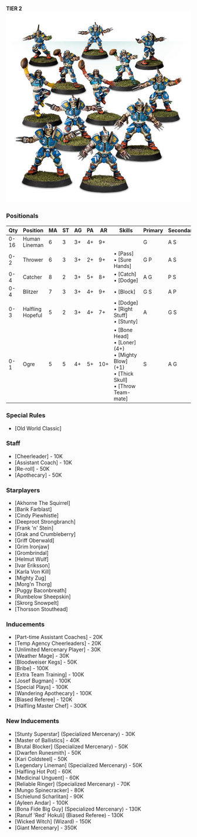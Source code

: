 ﻿**TIER 2**
![](../media/teams/ReiklandReaversTeam01.jpg)

### Positionals

| Qty  | Position         | MA | ST | AG | PA  | AR  | Skills                                                                                               | Primary | Secondary | Cost |
| ---- | ---------------- | - | - | -- | -- | --- | ---------------------------------------------------------------------------------------------------- | ------- | --------- | ---- |
| 0-16 | Human Lineman    | 6 | 3 | 3+ | 4+ | 9+  |                                                                                                      | G       | A S       | 50K  |
| 0-2  | Thrower          | 6 | 3 | 3+ | 2+ | 9+  | • [Pass]<br /> • [Sure Hands]                                                                          | G P     | A S       | 80K  |
| 0-4  | Catcher          | 8 | 2 | 3+ | 5+ | 8+  | • [Catch]<br /> • [Dodge]                                                                                  | A G     | P S       | 65K  |
| 0-4  | Blitzer          | 7 | 3 | 3+ | 4+ | 9+  | • [Block]                                                                                              | G S     | A P       | 85K  |
| 0-3  | Halfling Hopeful | 5 | 2 | 3+ | 4+ | 7+  | • [Dodge]<br /> • [Right Stuff] <br /> • [Stunty]                                                          | A       | G S       | 30K  |
| 0-1  | Ogre             | 5 | 5 | 4+ | 5+ | 10+ | • [Bone Head]<br /> • [Loner] (4+) <br /> • [Mighty Blow] (+1) <br /> • [Thick Skull] <br /> • [Throw Team-mate] | S       | A G       | 140K |

### Special Rules

* [Old World Classic]

### Staff

* [Cheerleader] - 10K
* [Assistant Coach] - 10K
* [Re-roll] - 50K
* [Apothecary]  - 50K

### Starplayers

* [Akhorne The Squirrel]
* [Barik Farblast]
* [Cindy Piewhistle]
* [Deeproot Strongbranch]
* [Frank 'n' Stein]
* [Grak and Crumbleberry]
* [Griff Oberwald]
* [Grim Ironjaw]
* [Grombrindal]
* [Helmut Wulf]
* [Ivar Eriksson]
* [Karla Von Kill]
* [Mighty Zug]
* [Morg'n Thorg]
* [Puggy Baconbreath]
* [Rumbelow Sheepskin]
* [Skrorg Snowpelt]
* [Thorsson Stouthead]

### Inducements

* [Part-time Assistant Coaches] - 20K
* [Temp Agency Cheerleaders] - 20K
* [Unlimited Mercenary Player] - 30K
* [Weather Mage] - 30K
* [Bloodweiser Kegs] - 50K
* [Bribe] - 100K
* [Extra Team Training] - 100K
* [Josef Bugman] - 100K
* [Special Plays] - 100K
* [Wandering Apothecary] - 100K
* [Biased Referee] - 120K
* [Halfling Master Chef] - 300K

### New Inducements

* [Stunty Superstar] (Specialized Mercenary) - 30K
* [Master of Ballistics] - 40K
* [Brutal Blocker] (Specialized Mercenary) - 50K
* [Dwarfen Runesmith] - 50K
* [Kari Coldsteel] - 50K
* [Legendary Lineman] (Specialized Mercenary) - 50K
* [Halfling Hot Pot] - 60K
* [Medicinal Unguent] - 60K
* [Reliable Ringer] (Specialized Mercenary) - 70K
* [Mungo Spinecracker] - 80K
* [Schielund Scharlitan] - 90K
* [Ayleen Andar] - 100K
* [Bona Fide Big Guy] (Specialized Mercenary) - 130K
* [Ranulf 'Red' Hokuli] (Biased Referee) - 130K
* [Wicked Witch] (Wizard) - 150K
* [Giant Mercenary] - 350K
